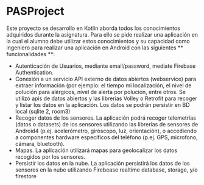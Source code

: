 # PASProject

Este proyecto se desarrollo en Kotlin aborda todos los conocimientos adquiridos durante la asignatura.
Para ello se pide realizar una aplicación en la cual el alumno debe utilizar estos conocimientos y su capacidad como ingeniero para realizar una aplicación en Android
con las siguientes ** funcionalidades **:

- Autenticación de Usuarios, mediante email/password, mediate Firebase Authentication.
- Conexión a un servicio API externo de datos abiertos (webservice) para extraer información (por ejemplo: el tiempo mi localización,
el nivel de polución para alérgicos, nivel de alerta por polución, entre otros. Se utilizó apis de datos abiertos y las librerías Volley o Retrofit para recoger y listar los datos en la
aplicación. Los datos se podrán persistir en BD local (sqlite 2, room3)
- Recoger datos de los sensores. La aplicación podrá recoger telemetrías (datos o datasets) de los sensores utilizando las librerías de sensores de Android4
(p.ej. acelerómetro, giróscopo, luz, orientación), o accediendo a componentes hardware específicos del teléfono (p.ej. GPS, microfono, cámara, bluetooth).
- Mapas. La aplicación utilizará mapas para geolocalizar los datos recogidos por los sensores.
- Persistir los datos en la nube. La aplicación persistirá los datos de los sensores en la nube utilizando Firebease realtime database, storage, y/o firestore

